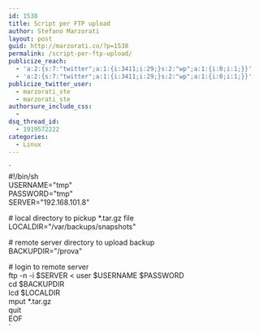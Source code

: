 ```yaml
---
id: 1538
title: Script per FTP upload
author: Stefano Marzorati
layout: post
guid: http://marzorati.co/?p=1538
permalink: /script-per-ftp-upload/
publicize_reach:
  - 'a:2:{s:7:"twitter";a:1:{i:3411;i:29;}s:2:"wp";a:1:{i:0;i:1;}}'
  - 'a:2:{s:7:"twitter";a:1:{i:3411;i:29;}s:2:"wp";a:1:{i:0;i:1;}}'
publicize_twitter_user:
  - marzorati_ste
  - marzorati_ste
authorsure_include_css:
  - 
dsq_thread_id:
  - 1919572222
categories:
  - Linux
---
```

`<br />
#!/bin/sh<br />
USERNAME="tmp"<br />
PASSWORD="tmp"<br />
SERVER="192.168.101.8"</p>
<p># local directory to pickup *.tar.gz file<br />
LOCALDIR="/var/backups/snapshots"</p>
<p># remote server directory to upload backup<br />
BACKUPDIR="/prova"</p>
<p># login to remote server<br />
ftp -n -i $SERVER <<EOF<br />
user $USERNAME $PASSWORD<br />
cd $BACKUPDIR<br />
lcd $LOCALDIR<br />
mput *.tar.gz<br />
quit<br />
EOF<br />
`